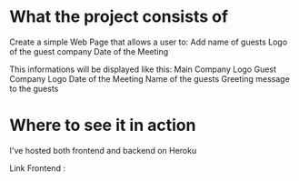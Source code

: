 # What the project consists of 

Create a simple Web Page that allows a user to:
    Add name of guests
    Logo of the guest company
    Date of the Meeting

This informations will be displayed like this:
    Main Company Logo
    Guest Company Logo
    Date of the Meeting
    Name of the guests 
    Greeting message to the guests

# Where to see it in action

I've hosted both frontend and backend on Heroku

Link Frontend : 